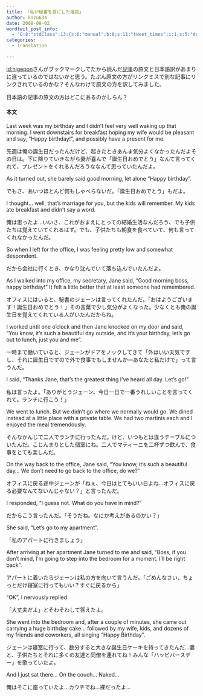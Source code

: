 ```yaml
---
title: 「私が秘書を首にした理由」
author: kazu634
date: 2008-08-02
wordtwit_post_info:
  - 'O:8:"stdClass":13:{s:6:"manual";b:0;s:11:"tweet_times";i:1;s:5:"delay";i:0;s:7:"enabled";i:1;s:10:"separation";s:2:"60";s:7:"version";s:3:"3.7";s:14:"tweet_template";b:0;s:6:"status";i:2;s:6:"result";a:0:{}s:13:"tweet_counter";i:2;s:13:"tweet_log_ids";a:1:{i:0;i:4181;}s:9:"hash_tags";a:0:{}s:8:"accounts";a:1:{i:0;s:7:"kazu634";}}'
categories:
  - Translation

---
```

<div class="section">
<p>
<a href="http://d.hatena.ne.jp/higepon/" onclick="__gaTracker('send', 'event', 'outbound-article', 'http://d.hatena.ne.jp/higepon/', 'id:higepon');">id:higepon</a>さんがブックマークしてたから読んだ<a href="http://news.livedoor.com/article/detail/3755294/" onclick="__gaTracker('send', 'event', 'outbound-article', 'http://news.livedoor.com/article/detail/3755294/', '記事');" target="_blank">記事</a>の原文と日本語訳があまりに違っているのではないかと思う。たぶん原文の方がリンクミスで別な記事にリンクされているのかな？そんなわけで原文の方を訳してみました。
</p>
  
<p>
    日本語の記事の原文の方はどこにあるのかしらん？
</p>
  
<h4>
    本文
</h4>
  
<p>
    Last week was my birthday and I didn&#8217;t feel very well waking up that morning. I went downstairs for breakfast hoping my wife would be pleasant and say, &#8220;Happy birthday!&#8221;, and possibly have a present for me.
</p>
  
<p>
    先週は俺の誕生日だったんだけど、起きたときあんま気分よくなかったんだよその日は。下に降りていきながら妻が喜んで「誕生日おめでとう」なんて言ってくれて、プレゼントをくれるんだろうななんて思っていたんだよ。
</p>
  
<p>
    As it turned out, she barely said good morning, let alone &#8220;Happy birthday&#8221;.
</p>
  
<p>
    でもさ、あいつほとんど何もしゃべらないだ。「誕生日おめでとう」もだよ。
</p>
  
<p>
    I thought&#8230; well, that&#8217;s marriage for you, but the kids will remember. My kids ate breakfast and didn&#8217;t say a word.
</p>
  
<p>
    俺は思ったよ…いいさ、これがおまえにとっての結婚生活なんだろう、でも子供たちは覚えていてくれるはず。でも、子供たちも朝食を食べていて、何も言ってくれなかったんだ。
</p>
  
<p>
    So when I left for the office, I was feeling pretty low and somewhat despondent.
</p>
  
<p>
    だから会社に行くとき、かなり沈んでいて落ち込んでいたんだよ。
</p>
  
<p>
    As I walked into my office, my secretary, Jane said, &#8220;Good morning boss, happy birthday!&#8221; It felt a little better that at least someone had remembered.
</p>
  
<p>
    オフィスにはいると、秘書のジェーンは言ってくれたんだ。「おはようございます！誕生日おめでとう！」その言葉で少し気分がよくなった。少なくとも俺の誕生日を覚えてくれている人がいたんだからね。
</p>
  
<p>
    I worked until one o&#8217;clock and then Jane knocked on my door and said, &#8220;You know, it&#8217;s such a beautiful day outside, and it&#8217;s your birthday, let&#8217;s go out to lunch, just you and me&#8221;.
</p>
  
<p>
    一時まで働いていると、ジェーンがドアをノックしてきて「外はいい天気ですし、それに誕生日ですので外で食事でもしませんか―あなたと私だけで」って言うんだ。
</p>
  
<p>
    I said, &#8220;Thanks Jane, that&#8217;s the greatest thing I&#8217;ve heard all day. Let&#8217;s go!&#8221;
</p>
  
<p>
    私は言ったよ。「ありがとうジェーン、今日一日で一番うれしいことを言ってくれて。ランチに行こう！」
</p>
  
<p>
    We went to lunch. But we didn&#8217;t go where we normally would go. We dined instead at a little place with a private table. We had two martinis each and I enjoyed the meal tremendously.
</p>
  
<p>
    そんなかんじで二人でランチに行ったんだ。けど、いつもとは違うテーブルについたんだ。こじんまりとした個室にね。二人でマティーニを二杯ずつ飲んで、食事をとても楽しんだ。
</p>
  
<p>
    On the way back to the office, Jane said, &#8220;You know, it&#8217;s such a beautiful day&#8230; We don&#8217;t need to go back to the office, do we?&#8221;
</p>
  
<p>
    オフィスに戻る途中ジェーンが「ねぇ、今日はとてもいい日よね…オフィスに戻る必要なんてないんじゃない？」と言ったんだ。
</p>
  
<p>
    I responded, &#8220;I guess not. What do you have in mind?&#8221;
</p>
  
<p>
    だからこう言ったんだ。「そうだね。なにか考えがあるのかい？」
</p>
  
<p>
    She said, &#8220;Let&#8217;s go to my apartment&#8221;.
</p>
  
<p>
    「私のアパートに行きましょう」
</p>
  
<p>
    After arriving at her apartment Jane turned to me and said, &#8220;Boss, if you don&#8217;t mind, I&#8217;m going to step into the bedroom for a moment. I&#8217;ll be right back&#8221;.
</p>
  
<p>
    アパートに着いたらジェーンは私の方を向いて言うんだ。「ごめんなさい、ちょっとだけ寝室に行ってもいい？すぐに戻るから」
</p>
  
<p>
    &#8220;OK&#8221;, I nervously replied.
</p>
  
<p>
    「大丈夫だよ」とそわそわして答えたよ。
</p>
  
<p>
    She went into the bedroom and, after a couple of minutes, she came out carrying a huge birthday cake&#8230; followed by my wife, kids, and dozens of my friends and coworkers, all singing &#8220;Happy Birthday&#8221;.
</p>
  
<p>
    ジェーンは寝室に行って、数分すると大きな誕生日ケーキを持ってきたんだ…妻と、子供たちとそれに多くの友達と同僚を連れてね！みんな「ハッピバースデー」を歌っていたよ。
</p>
  
<p>
    And I just sat there&#8230; On the couch&#8230; Naked&#8230;
</p>
  
<p>
    俺はそこに座っていたよ…カウチでね…裸だったよ…
</p>
</div>
